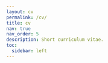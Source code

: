 ```yaml
---
layout: cv
permalink: /cv/
title: cv
nav: true
nav_order: 5
description: Short curriculum vitae.
toc:
  sidebar: left
---
```

